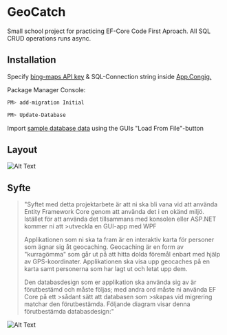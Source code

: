 # GeoCatch
Small school project for practicing EF-Core Code First Aproach. All SQL CRUD operations runs async.
 
## Installation 
Specify [bing-maps API key](https://docs.microsoft.com/en-us/bingmaps/getting-started/bing-maps-dev-center-help/getting-a-bing-maps-key) & SQL-Connection string inside [App.Congig.](Geocaching/App.config)

Package Manager Console:
```sh
PM> add-migration Initial

PM> Update-Database
```
Import [sample database data](SampleDbData.txt) using the GUIs "Load From File"-button


## Layout
![Alt Text](https://github.com/FkLaagom/GeoCatch/blob/master/MD/Example.png)

## Syfte
>"Syftet med detta projektarbete är att ni ska bli vana vid att använda Entity Framework Core genom att använda det i en okänd miljö. 
>Istället för att använda det tillsammans med konsolen eller ASP.NET kommer ni att >utveckla en GUI-app med WPF
>
>Applikationen som ni ska ta fram är en interaktiv karta för personer som ägnar sig åt geocaching.
>Geocaching är en form av "kurragömma" som går ut på att hitta dolda föremål enbart med hjälp av GPS-koordinater.
>Applikationen ska visa upp geocaches på en karta samt personerna som har lagt ut och letat upp dem.
>
>Den databasdesign som er applikation ska använda sig av är förutbestämd och måste följas; med andra ord måste ni använda EF Core på ett >sådant sätt att databasen som >skapas vid migrering matchar den förutbestämda. Följande diagram visar denna förutbestämda databasdesign:"

![Alt Text](https://github.com/FkLaagom/GeoCatch/blob/master/MD/Databasdesign.png)
